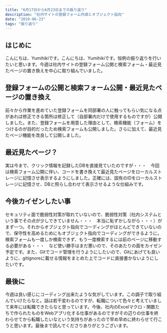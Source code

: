 ```yaml
---
title: "6月17日から6月23日までの振り返り"
description: "社内サイトの登録フォーム作成とオブジェクト指向"
date: "2019-06-23"
tags: "振り返り"
---
```


## はじめに
こんにちは、Yumihikiです。こんにちは、Yumihikiです。恒例の振り返りを行いたいと思います。今週は社内サイトの登録フォーム公開と検索フォーム・最近見たページの置き換えを中心に取り組んでいました。

## 登録フォームの公開と検索フォーム公開・最近見たページの置き換え
前々から作業を進めていた登録フォームを同部署の人に触ってもらい気になる点があれば修正できる箇所は修正して（自部署内だけで使用するものですが）公開しました。また、登録フォームを用意した理由として、検索機能（フォーム）をつけるのが目的だったため検索フォームも公開しました。さらに加えて、最近見たページ機能を改良して公開しました。

## 最近見たページ？
実は今まで、クリック情報を記録したDBを直接見ていたのですが・・・　今回は検索フォーム公開に伴い、コードを書き換えて最近見たページをローカルストレージに記憶させ表示するようにしました。正確には、固有のIDをローカルストレージに記憶させ、DBと照らし合わせて表示させるような仕組みです。

## 今後カイゼンしたい事
セキュリティ面で脆弱性対策が取れていないので、脆弱性対策（社内システムという事でその点が少しできていません・・・　本当に恥ずかしながら・・・）がまず一つ。それからオブジェクト指向でコーディングがほとんどできていないので、保守性を高めるためにもオブジェクト指向でコーディングができるように。検索フォームも一度しか検索できず、もう一度検索するには前のページに移動する必要がある・・・　など使い勝手はまだ悪いので、そのあたりの面をカイゼン予定です。また、Gitでコード管理を行うようにしたいので、Gitにあげても良いように、gitignoreに載せる情報をまとめた上でコードに直接書かないようにしたいです。

## 最後に
今週は良い感じにコーディング出来たような気がしています。この調子で取り組んでいけたらなと。話は若干変わるのですが、転職について色々と考えていまして来年には転職できたらなと思っています。今後、社内のExcelマクロ・関数たちで作られたものをWebアプリ化する仕事があるのですがその辺りの仕事を終わらせてから転職したいなという気持ちがあったので早め早めに終わらせて行こうと思います。最後まで読んでくださりありがとうございます。